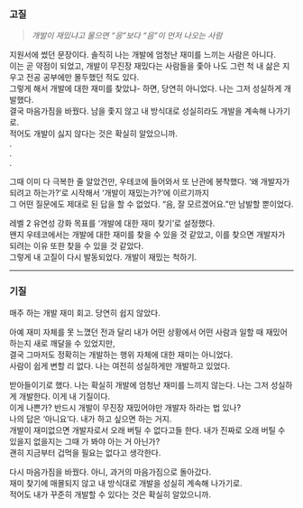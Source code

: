 ### 고질

> _개발이 재밌냐고 물으면 “응”보다 “음”이 먼저 나오는 사람_
>

지원서에 썼던 문장이다. 솔직히 나는 개발에 엄청난 재미를 느끼는 사람은 아니다.<br>
이는 곧 약점이 되었고, 개발이 무진장 재밌다는 사람들을 좇아 나도 그런 척 내 삶은 지우고 전공 공부에만 몰두했던 적도 있다.<br>
그렇게 해서 개발에 대한 재미를 찾았냐- 하면, 당연히 아니었다. 나는 그저 성실하게 개발했다.<br>
결국 마음가짐을 바꿨다. 남을 좇지 않고 내 방식대로 성실히라도 개발을 계속해 나가기로.<br>
적어도 개발이 싫지 않다는 것은 확실히 알았으니까.<br>
.<br>
.<br>
.<br>

그때 이미 다 극복한 줄 알았건만, 우테코에 들어와서 또 난관에 봉착했다. ‘왜 개발자가 되려고 하는가?’로 시작해서 ‘개발이 재밌는가?’에 이르기까지<br> 
그 어떤 질문에도 제대로 된 답을 할 수 없었다. “음, 잘 모르겠어요.”만 남발할 뿐이었다.<br>

레벨 2 유연성 강화 목표를 ‘개발에 대한 재미 찾기’로 설정했다.<br>
왠지 우테코에서는 개발에 대한 재미를 찾을 수 있을 것 같았고, 이를 찾으면 개발자가 되려는 이유 또한 찾을 수 있을 것 같았다.<br>
그렇게 내 고질이 다시 발동되었다. 개발이 재밌는 척하기.<br>

<hr>

### 기질

매주 하는 개발 재미 회고. 당연히 쉽지 않았다.

아예 재미 자체를 못 느꼈던 전과 달리 내가 어떤 상황에서 어떤 사람과 일할 때 재밌어하는지 새로 깨달을 수 있었지만,<br> 
결국 그마저도 정확히는 개발하는 행위 자체에 대한 재미는 아니었다.<br>
사람이 쉽게 변할 리 없다. 나는 여전히 성실하게만 개발하고 있었다.<br>

받아들이기로 했다. 나는 확실히 개발에 엄청난 재미를 느끼지 않는다. 나는 그저 성실하게 개발한다. 이게 내 기질이다.<br>
이게 나쁜가? 반드시 개발이 무진장 재밌어야만 개발자 하라는 법 있나?<br>
나의 답은 ‘아니요’다. 내가 하고 싶으면 하는 거지.<br>
개발이 재미없으면 개발자로서 오래 버틸 수 없다고들 한다. 내가 진짜로 오래 버틸 수 있을지 없을지는 그때 가 봐야 아는 거 아닌가?<br>
괜히 지금부터 겁먹을 필요는 없다고 생각한다.<br>

다시 마음가짐을 바꿨다. 아니, 과거의 마음가짐으로 돌아갔다.<br>
재미 찾기에 매몰되지 않고 내 방식대로 개발을 성실히 계속해 나가기로.<br>
적어도 내가 꾸준히 개발할 수 있다는 것은 확실히 알았으니까.

